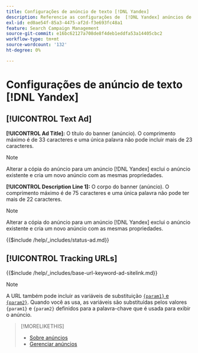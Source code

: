 ```yaml
---
title: Configurações de anúncio de texto [!DNL Yandex]
description: Referencie as configurações de  [!DNL Yandex] anúncios de texto.
exl-id: ed0ae54f-85a3-4475-af2d-f3e693fc48a1
feature: Search Campaign Management
source-git-commit: e16bc62127a708de8f4deb1eddfa53a14405cbc2
workflow-type: tm+mt
source-wordcount: '132'
ht-degree: 0%

---
```


# Configurações de anúncio de texto [!DNL Yandex]

## [!UICONTROL Text Ad]

**[!UICONTROL Ad Title]:** O título do banner (anúncio). O comprimento máximo é de 33 caracteres e uma única palavra não pode incluir mais de 23 caracteres.

>[!NOTE]
>
>Alterar a cópia do anúncio para um anúncio [!DNL Yandex] exclui o anúncio existente e cria um novo anúncio com as mesmas propriedades.

**[!UICONTROL Description Line 1]:** O corpo do banner (anúncio). O comprimento máximo é de 75 caracteres e uma única palavra não pode ter mais de 22 caracteres.

>[!NOTE]
>
>Alterar a cópia do anúncio para um anúncio [!DNL Yandex] exclui o anúncio existente e cria um novo anúncio com as mesmas propriedades.

<!-- **[!UICONTROL Status]:** -->

{{$include /help/_includes/status-ad.md}}

## [!UICONTROL Tracking URLs]

<!-- **[!UICONTROL Base URl]:** -->

{{$include /help/_includes/base-url-keyword-ad-sitelink.md}}

>[!NOTE]
>
>A URL também pode incluir as variáveis de substituição [`{param1}` e `{param2}`](https://yandex.com/support/direct/statistics/url-tags.html). Quando você as usa, as variáveis são substituídas pelos valores `{param1}` e `{param2}` definidos para a palavra-chave que é usada para exibir o anúncio.

>[!MORELIKETHIS]
>
>* [Sobre anúncios](ad-about.md)
>* [Gerenciar anúncios](ad-manage.md)
